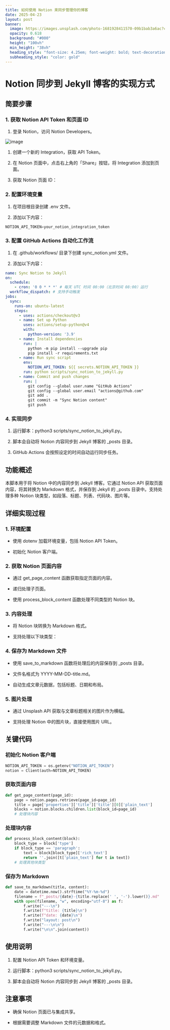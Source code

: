 ```yaml
---
title: 如何使用 Notion 来同步管理你的博客
date: 2025-04-23
layout: post
banner:
  image: https://images.unsplash.com/photo-1681928411570-09b1bab3a6ac?crop=entropy&cs=tinysrgb&fit=max&fm=jpg&ixid=M3w2OTIwMzJ8MHwxfHJhbmRvbXx8fHx8fHx8fDE3NDU0MjU2Mjd8&ixlib=rb-4.0.3&q=80&w=1080
  opacity: 0.618
  background: "#000"
  height: "100vh"
  min_height: "38vh"
  heading_style: "font-size: 4.25em; font-weight: bold; text-decoration: underline"
  subheading_style: "color: gold"
---
```


# Notion 同步到 Jekyll 博客的实现方式

## 简要步骤

### 1. 获取 Notion API Token 和页面 ID

1. 登录 Notion，访问 Notion Developers。

![image](https://prod-files-secure.s3.us-west-2.amazonaws.com/a7a0cc5a-89b9-4cda-8686-1fba0ca52f40/d19c1afe-dea5-4312-9333-786b0ba83054/image.png?X-Amz-Algorithm=AWS4-HMAC-SHA256&X-Amz-Content-Sha256=UNSIGNED-PAYLOAD&X-Amz-Credential=ASIAZI2LB466R3Q6IA7A%2F20250423%2Fus-west-2%2Fs3%2Faws4_request&X-Amz-Date=20250423T162707Z&X-Amz-Expires=3600&X-Amz-Security-Token=IQoJb3JpZ2luX2VjEGgaCXVzLXdlc3QtMiJHMEUCIE5gemdo69AJWyCgG0aAoKqVMlJ59457nr5rRpQlRNmkAiEA1mrffR3NfIOuTD0Cuk%2B8fIMkZukj2qhHV79dwXzdytgqiAQI8f%2F%2F%2F%2F%2F%2F%2F%2F%2F%2FARAAGgw2Mzc0MjMxODM4MDUiDNRhj%2BS9pETDvVRkQircA8S7TLUnOPgkSrTvTH6YDqQTp4zcFyu12cqoNlYZyV3%2B1cbp6T3rqPfJ7uAOuD5iSh8%2BiLrPcD7WLo4CZeYoDI8ifZwlSlDepjjofU6gu69dOAAWQDOfD5wbeGbGtMhRPKBYF0Utx4LbaIsAZW%2BSS4CMb7%2FzRcH17M5cnBmeRUTXGrSC%2FQHikobWeWvyUXGAFM1wvcwsdixK3Y5QrobaPlRwKr68aAOlKrGpAupUBrEePjYoNSh0vQKiOz1kXpnXS2qdAhzRshRhP6ChD0ZizcHXrPtolfhoSXbs5wDvjDWPoquO9Br42%2FdJ4lRksrfN%2Bp2vDrNnusjhxskDXc6cFAblVF5%2F1Lq%2FkzvUWLD2auq673FxF5RZ18I6xonEBUPqCeEdAFuee8KSmBeO5EwsrLjXnhz%2FQ1p2Ud66tgpT9wvfJOvzEkYqDaknyTGEL%2Bu9E1d3VVttg4lrBzSpasVtPqHsjmnMy%2BtGanLkNjBB9qv%2FSnofSDjOuutPH8ngqr%2BWPWmuaqGL09%2BDwIqqQhBmojHNdNEHNt5OKDWLyBAoSkb6xFvd%2FUywiQ%2B80EOaK2ujAv3ansGVF%2BmrTgySaG7z3JaRfr5APLod2xAzBCRaj1t6n5Gndv5QjybUDsUSMIyhpMAGOqUBz3o89F2OnUDr7IDs%2FafbfZVQY0IePAVh73sw1SMoSqC%2BsKaVZO9Na8ctJQydsxTZq54j%2BJjXWwUBPDsWsOc943XxZO3QVy9NiEroTyXoWVB3G2gbzixmdy0%2FHprsc4xm92UkRhARyLrUNuOqkSIgbc26uYPkIKLJzV8QHT9eaavZCdtBSM9VokGg7Zn%2FpwmFIorandIwAIe2RVUyD11YX6W1ADhc&X-Amz-Signature=3f07139fd5bfd1e060df4577ebcc379d0ff8cb0444f7656e46b8a3324d71e456&X-Amz-SignedHeaders=host&x-id=GetObject)

1. 创建一个新的 Integration，获取 API Token。

1. 在 Notion 页面中，点击右上角的「Share」按钮，将 Integration 添加到页面。

1. 获取 Notion 页面 ID：


### 2. 配置环境变量

1. 在项目根目录创建 .env 文件。

1. 添加以下内容：

```javascript
NOTION_API_TOKEN=your_notion_integration_token
```

### 3. 配置 GitHub Actions 自动化工作流

1. 在 .github/workflows/ 目录下创建 sync_notion.yml 文件。

1. 添加以下内容：

```yaml
name: Sync Notion to Jekyll
on:
  schedule:
    - cron: '0 0 * * *' # 每天 UTC 时间 00:00（北京时间 08:00）运行
  workflow_dispatch: # 支持手动触发
jobs:
  sync:
    runs-on: ubuntu-latest
    steps:
      - uses: actions/checkout@v3
      - name: Set up Python
        uses: actions/setup-python@v4
        with:
          python-version: '3.9'
      - name: Install dependencies
        run: |
          python -m pip install --upgrade pip
          pip install -r requirements.txt
      - name: Run sync script
        env:
          NOTION_API_TOKEN: ${{ secrets.NOTION_API_TOKEN }}
        run: python scripts/sync_notion_to_jekyll.py
      - name: Commit and push changes
        run: |
          git config --global user.name "GitHub Actions"
          git config --global user.email "actions@github.com"
          git add .
          git commit -m "Sync Notion content"
          git push
```

### 4. 实现同步

1. 运行脚本：python3 scripts/sync_notion_to_jekyll.py。

1. 脚本会自动将 Notion 内容同步到 Jekyll 博客的 _posts 目录。

1. GitHub Actions 会按照设定的时间自动运行同步任务。

## 功能概述

本脚本用于将 Notion 中的内容同步到 Jekyll 博客。它通过 Notion API 获取页面内容，将其转换为 Markdown 格式，并保存到 Jekyll 的 _posts 目录中。支持处理多种 Notion 块类型，如段落、标题、列表、代码块、图片等。

## 详细实现过程

### 1. 环境配置

- 使用 dotenv 加载环境变量，包括 Notion API Token。

- 初始化 Notion 客户端。

### 2. 获取 Notion 页面内容

- 通过 get_page_content 函数获取指定页面的内容。

- 递归处理子页面。

- 使用 process_block_content 函数处理不同类型的 Notion 块。

### 3. 内容处理

- 将 Notion 块转换为 Markdown 格式。

- 支持处理以下块类型：


### 4. 保存为 Markdown 文件

- 使用 save_to_markdown 函数将处理后的内容保存到 _posts 目录。

- 文件名格式为 YYYY-MM-DD-title.md。

- 自动生成文章元数据，包括标题、日期和布局。

### 5. 图片处理

- 通过 Unsplash API 获取与文章标题相关的图片作为横幅。

- 支持处理 Notion 中的图片块，直接使用图片 URL。

## 关键代码

### 初始化 Notion 客户端

```python
NOTION_API_TOKEN = os.getenv("NOTION_API_TOKEN")
notion = Client(auth=NOTION_API_TOKEN)
```

### 获取页面内容

```python
def get_page_content(page_id):
    page = notion.pages.retrieve(page_id=page_id)
    title = page['properties']['title']['title'][0]['plain_text']
    blocks = notion.blocks.children.list(block_id=page_id)
    # 处理块内容
```

### 处理块内容

```python
def process_block_content(block):
    block_type = block['type']
    if block_type == 'paragraph':
        text = block[block_type]['rich_text']
        return ''.join([t['plain_text'] for t in text])
    # 处理其他块类型
```

### 保存为 Markdown

```python
def save_to_markdown(title, content):
    date = datetime.now().strftime("%Y-%m-%d")
    filename = f"_posts/{date}-{title.replace(' ', '-').lower()}.md"
    with open(filename, "w", encoding="utf-8") as f:
        f.write("---\n")
        f.write(f"title: {title}\n")
        f.write(f"date: {date}\n")
        f.write("layout: post\n")
        f.write("---\n\n")
        f.write("\n\n".join(content))
```

## 使用说明

1. 配置 Notion API Token 和环境变量。

1. 运行脚本：python3 scripts/sync_notion_to_jekyll.py。

1. 脚本会自动将 Notion 内容同步到 Jekyll 博客的 _posts 目录。

## 注意事项

- 确保 Notion 页面已与集成共享。

- 根据需要调整 Markdown 文件的元数据和格式。